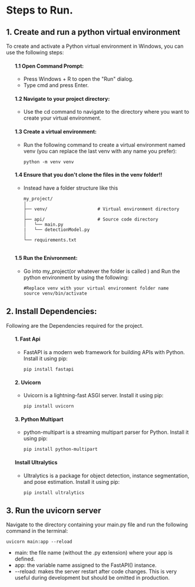 <h1> Steps to Run. </h1>
<h2>1. Create and run a python virtual environment </h2>
<p>
  To create and activate a Python virtual environment in Windows, you can use the following steps:
<ul>
<h4>1.1 Open Command Prompt:</h4>

<ul>
  <li>Press Windows + R to open the "Run" dialog.</li>
  <li>Type cmd and press Enter.</li>
</ul>

<h4>1.2 Navigate to your project directory:</h4>

<ul> 
  <li> Use the cd command to navigate to the directory where you want to create your virtual environment.</li>
</ul> 


<h4>1.3 Create a virtual environment: </h4>

<ul><li>Run the following command to create a virtual environment named venv (you can replace the last venv with any name you prefer): 

```
python -m venv venv

```
</li>
</ul>
<h4>1.4 Ensure that you don't clone the files in the venv folder!! </h4>
<ul>
  
<li> Instead have a folder structure like this 

```
my_project/
│
├── venv/                   # Virtual environment directory
│
├── api/                    # Source code directory
│   └── main.py
|   └── detectionModel.py
│
└── requirements.txt  


```
</li>
</ul>
<h4>1.5 Run the Enivronment: </h4>
<ul> <li> Go into my_project(or whatever the folder is called ) and  Run the python environment by using the following: </li>


```
#Replace venv with your virtual environment folder name
source venv/bin/activate

```
</li>
</ul>
</ul>
</p>



<h2>2. Install Dependencies:</h2>
Following are the Dependencies required for the project.
<ul>
<h4>1. Fast Api</h4>
<ul><li>
  <p>FastAPI is a modern web framework for building APIs with Python. Install it using pip:</p>

```
pip install fastapi

```
</li>
</ul>
<h4>2. Uvicorn</h4>
<ul><li>
<p>Uvicorn is a lightning-fast ASGI server. Install it using pip:</p>

```
pip install uvicorn

```
</li>
</ul>

<h4>3. Python Multipart</h4>
<ul><li>
<p>python-multipart is a streaming multipart parser for Python. Install it using pip:</p>

```
pip install python-multipart

```
</li>
</ul>
<h4>Install Ultralytics</h4>
<ul><li>
<p>Ultralytics is a package for object detection, instance segmentation, and pose estimation. Install it using pip:</p>

```
pip install ultralytics

```
</li>
</ul>
</ul>

<h2>3. Run the uvicorn server </h2>
Navigate to the directory containing your main.py file and run the following command in the terminal:

```
uvicorn main:app --reload
```
<ul>
  <li>main: the file name (without the .py extension) where your app is defined.</li>
  <li>app: the variable name assigned to the FastAPI() instance.</li>
  <li>--reload: makes the server restart after code changes. This is very useful during development but should be omitted in production.</li>
  
</ul>
